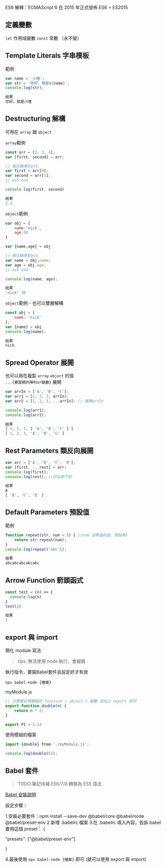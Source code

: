 ES6 解釋：ECMAScript 6 在 2015 年正式發佈
ES6 = ES2015

## 定義變數
`let`   作用域變數
`const` 常數 （永不變）

## Template Literals 字串模板
範例
``` javascript
var name = '小哩';
var str = `你好，我是${name}`;
console.log(str);

結果
你好，我是小哩
```

## Destructuring 解構
可用在 `array` 跟 `object`

`array`範例
``` javascript
const arr = [2, 3, 4];
var [first, second] = arr;

// 程式碼等於es5 
var first = arr[0];
var second = arr[1];
// es5 end 

console.log(first, second)

結果
2 3
```

`object`範例
``` javascript
var obj = {
    name:'nick',
    age:30
}

var {name,age} = obj

// 程式碼等於es5 
var name = obj.name;
var age = obj.age;
// es5 end

console.log(name, age);

結果
'nick' 30
```


`object`範例 - 也可以雙層解構
``` javascript
const obj = {
    name: 'nick'
};
var {name} = obj
console.log(name);

結果
nick
```

## Spread Operator 展開
也可以用在複製 `array` `object` 的值  
`...{要展開的陣列or變數}` 展開 
``` javascript
var arrIn = ['A', 'B', 'C'];
var arr1 = [1, 2, 3, arrIn];
var arr2 = [1, 2, 3, ...arrIn]; // 展開arrIn

console.log(arr1);
console.log(arr2);

結果
[ 1, 2, 3, [ 'A', 'B', 'C' ] ]
[ 1, 2, 3, 'A', 'B', 'C' ]
```

## Rest Parameters 類反向展開

``` javascript
var arr = ['A', 'B', 'C', 'D'];
var [first, ...rest] = arr;
console.log(first);
console.log(rest); //印出剩下的

結果
A
[ 'B', 'C', 'D' ]
```

 
## Default Parameters 預設值

範例
```javascript
function repeat(str, num = 5) { //num 沒帶值的話，預設為5
    return str.repeat(num);
}
console.log(repeat('abc'));

結果
abcabcabcabcabc
```
## Arrow Function 箭頭函式 

``` javascript
const test = (n) => { 
  console.log(n)
}
test(2)

結果
2
```

## export 與 import
簡化 module 寫法
>tips:
>無法使用 node 執行，會報錯

執行指令，要裝Babel套件且設定好才有效
```
npx babel-node {檔案}
```

myModule.js
```javascript
// 只需要在想模組的 function / object / 變數 前加上 export 即可
export function double(n) {
    return n * 2;
}

export PI = 3.14
```

使用模組的檔案
```javascript
import {double} from './myModule.js';

console.log(double(5));
```

## Babel 套件
>TODO:筆記待補
ES6/7/8 轉換為 ES5 語法

[Babel 安裝說明](https://babeljs.io/docs/en/babel-node.html)

設定步驟：

1.安裝必要套件：npm install --save-dev @babel/core @babel/node @babel/preset-env
2.新增 .babelrc 檔案
3.在 .babelrc 填入內容，告訴 babel 要用這個 preset：
{

 "presets": ["@babel/preset-env"]

}

4.最後使用 `npx babel-node {檔案}` 即可 (就可以使用 export 與 import)
